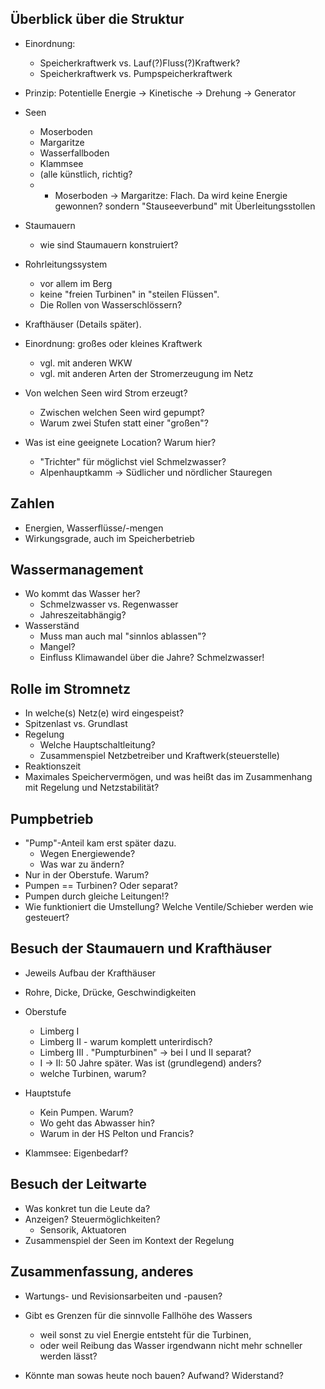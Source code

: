 Überblick über die Struktur
------------------------------------------
* Einordnung: 
  - Speicherkraftwerk vs. Lauf(?)Fluss(?)Kraftwerk?
  - Speicherkraftwerk vs. Pumpspeicherkraftwerk

* Prinzip: Potentielle Energie -> Kinetische -> Drehung -> Generator

* Seen
  - Moserboden
  - Margaritze
  - Wasserfallboden
  - Klammsee
  - (alle künstlich, richtig?
  - * Moserboden -> Margaritze: Flach. Da wird keine Energie gewonnen?
    sondern "Stauseeverbund" mit Überleitungsstollen

* Staumauern
  - wie sind Staumauern konstruiert?

* Rohrleitungssystem 
  - vor allem im Berg
  - keine "freien Turbinen" in "steilen Flüssen".
  - Die Rollen von Wasserschlössern?

* Krafthäuser
  (Details später).

* Einordnung: großes oder kleines Kraftwerk
  - vgl. mit anderen WKW
  - vgl. mit anderen Arten der Stromerzeugung im Netz

* Von welchen Seen wird Strom erzeugt?
  - Zwischen welchen Seen wird gepumpt?
  - Warum zwei Stufen statt einer "großen"?

* Was ist eine geeignete Location? Warum hier?
  - "Trichter" für möglichst viel Schmelzwasser?
  - Alpenhauptkamm -> Südlicher und nördlicher Stauregen


Zahlen
-----------------------------------
* Energien, Wasserflüsse/-mengen
* Wirkungsgrade, auch im Speicherbetrieb


Wassermanagement
-----------------------------------
* Wo kommt das Wasser her?
  - Schmelzwasser vs. Regenwasser
  - Jahreszeitabhängig?
* Wasserständ
  - Muss man auch mal "sinnlos ablassen"?
  - Mangel?
  - Einfluss Klimawandel über die Jahre? Schmelzwasser!  


Rolle im Stromnetz
-----------------------------------
* In welche(s) Netz(e) wird eingespeist?
* Spitzenlast vs. Grundlast
* Regelung
  - Welche Hauptschaltleitung?
  - Zusammenspiel Netzbetreiber und Kraftwerk(steuerstelle)
* Reaktionszeit
* Maximales Speichervermögen, und was heißt das im Zusammenhang 
  mit Regelung und Netzstabilität?


Pumpbetrieb
----------------------------------
* "Pump"-Anteil kam erst später dazu. 
  - Wegen Energiewende?
  - Was war zu ändern?
* Nur in der Oberstufe. Warum?
* Pumpen == Turbinen? Oder separat?
* Pumpen durch gleiche Leitungen!?
* Wie funktioniert die Umstellung? Welche Ventile/Schieber werden wie gesteuert?

  
Besuch der Staumauern und Krafthäuser
---------------------------------------------
* Jeweils Aufbau der Krafthäuser

* Rohre, Dicke, Drücke, Geschwindigkeiten

* Oberstufe
  - Limberg I
  - Limberg II - warum komplett unterirdisch?
  - Limberg III
    . "Pumpturbinen" -> bei I und II separat?
  - I -> II: 50 Jahre später. Was ist (grundlegend) anders?
  - welche Turbinen, warum?

* Hauptstufe
  - Kein Pumpen. Warum?
  - Wo geht das Abwasser hin?
  - Warum in der HS Pelton und Francis?    

* Klammsee: Eigenbedarf?
  
  
Besuch der Leitwarte
-----------------------------------
* Was konkret tun die Leute da?
* Anzeigen? Steuermöglichkeiten?  
  - Sensorik, Aktuatoren 
* Zusammenspiel der Seen im Kontext der Regelung


Zusammenfassung, anderes
-------------------------------------------
* Wartungs- und Revisionsarbeiten und -pausen?

* Gibt es Grenzen für die sinnvolle Fallhöhe des Wassers 
  - weil sonst zu viel Energie entsteht für die Turbinen,
  - oder weil Reibung das Wasser irgendwann nicht mehr schneller werden lässt?
 
* Könnte man sowas heute noch bauen? Aufwand? Widerstand?
 
